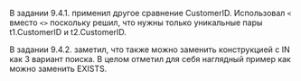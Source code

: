 В задании 9.4.1. применил другое сравнение CustomerID. Использовал `<` вместо `<>` поскольку решил, что нужны только 
уникальные пары t1.CustomerID и t2.CustomerID. 

В задании 9.4.2. заметил, что также можно заменить конструкцией с IN как 3 вариант поиска. В целом 
отметил для себя наглядный пример как можно заменить EXISTS.